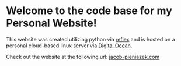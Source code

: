 # Welcome to the code base for my Personal Website!

This website was created utilizing python via [reflex](https://reflex.dev/) and is hosted on a personal cloud-based linux server via [Digital Ocean](https://www.digitalocean.com/). 

Check out the website at the following url: [jacob-pieniazek.com](http://jacob-pieniazek.com)